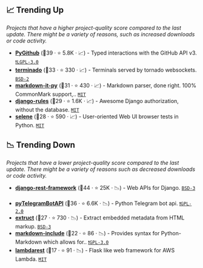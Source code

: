 ## 📈 Trending Up

_Projects that have a higher project-quality score compared to the last update. There might be a variety of reasons, such as increased downloads or code activity._

- <b><a href="https://github.com/PyGithub/PyGithub">PyGithub</a></b> (🥈39 ·  ⭐ 5.8K · 📈) - Typed interactions with the GitHub API v3. <code><a href="http://bit.ly/37RvQcA">❗️LGPL-3.0</a></code>
- <b><a href="https://github.com/jupyter/terminado">terminado</a></b> (🥈33 ·  ⭐ 330 · 📈) - Terminals served by tornado websockets. <code><a href="http://bit.ly/3rqEWVr">BSD-2</a></code>
- <b><a href="https://github.com/executablebooks/markdown-it-py">markdown-it-py</a></b> (🥉31 ·  ⭐ 430 · 📈) - Markdown parser, done right. 100% CommonMark support,.. <code><a href="http://bit.ly/34MBwT8">MIT</a></code>
- <b><a href="https://github.com/dfunckt/django-rules">django-rules</a></b> (🥉29 ·  ⭐ 1.6K · 📈) - Awesome Django authorization, without the database. <code><a href="http://bit.ly/34MBwT8">MIT</a></code> <code><img src="https://static.djangoproject.com/img/icon-touch.e4872c4da341.png" style="display:inline;" width="13" height="13"></code>
- <b><a href="https://github.com/yashaka/selene">selene</a></b> (🥈28 ·  ⭐ 590 · 📈) - User-oriented Web UI browser tests in Python. <code><a href="http://bit.ly/34MBwT8">MIT</a></code>

## 📉 Trending Down

_Projects that have a lower project-quality score compared to the last update. There might be a variety of reasons such as decreased downloads or code activity._

- <b><a href="https://github.com/encode/django-rest-framework">django-rest-framework</a></b> (🥇44 ·  ⭐ 25K · 📉) - Web APIs for Django. <code><a href="http://bit.ly/3aKzpTv">BSD-3</a></code> <code><img src="https://static.djangoproject.com/img/icon-touch.e4872c4da341.png" style="display:inline;" width="13" height="13"></code>
- <b><a href="https://github.com/eternnoir/pyTelegramBotAPI">pyTelegramBotAPI</a></b> (🥈36 ·  ⭐ 6.6K · 📉) - Python Telegram bot api. <code><a href="http://bit.ly/2KucAZR">❗️GPL-2.0</a></code>
- <b><a href="https://github.com/scrapinghub/extruct">extruct</a></b> (🥉27 ·  ⭐ 730 · 📉) - Extract embedded metadata from HTML markup. <code><a href="http://bit.ly/3aKzpTv">BSD-3</a></code>
- <b><a href="https://github.com/cmacmackin/markdown-include">markdown-include</a></b> (🥉22 ·  ⭐ 86 · 📉) - Provides syntax for Python-Markdown which allows for.. <code><a href="http://bit.ly/2M0xdwT">❗️GPL-3.0</a></code>
- <b><a href="https://github.com/sloev/python-lambdarest">lambdarest</a></b> (🥉17 ·  ⭐ 91 · 📉) - Flask like web framework for AWS Lambda. <code><a href="http://bit.ly/34MBwT8">MIT</a></code>

